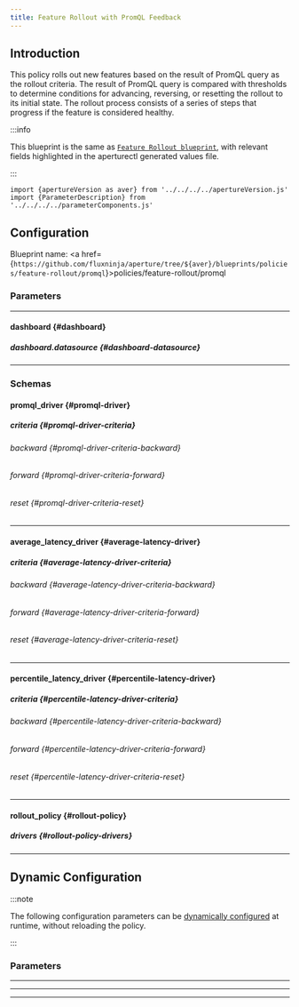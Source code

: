 ```yaml
---
title: Feature Rollout with PromQL Feedback
---
```


## Introduction

This policy rolls out new features based on the result of PromQL query as the
rollout criteria. The result of PromQL query is compared with thresholds to
determine conditions for advancing, reversing, or resetting the rollout to its
initial state. The rollout process consists of a series of steps that progress
if the feature is considered healthy.

:::info

This blueprint is the same as [`Feature Rollout blueprint`](base.md), with
relevant fields highlighted in the aperturectl generated values file.

:::

<!-- Configuration Marker -->

```mdx-code-block
import {apertureVersion as aver} from '../../../../apertureVersion.js'
import {ParameterDescription} from '../../../../parameterComponents.js'
```

## Configuration

<!-- vale off -->

Blueprint name: <a
href={`https://github.com/fluxninja/aperture/tree/${aver}/blueprints/policies/feature-rollout/promql`}>policies/feature-rollout/promql</a>

<!-- vale on -->

### Parameters

<!-- vale off -->

<a id="policy"></a>

<ParameterDescription
    name='policy'
    description='Parameters for the Feature Rollout policy.'
    type='Object (rollout_policy)'
    reference='#rollout-policy'
    value='{"components": [], "drivers": {"promql_drivers": [{"criteria": {"forward": {"operator": "__REQUIRED_FIELD__", "threshold": "__REQUIRED_FIELD__"}}, "query_string": "__REQUIRED_FIELD__"}]}, "evaluation_interval": "10s", "load_ramp": {"sampler": {"label_key": "", "selectors": [{"control_point": "__REQUIRED_FIELD__", "service": "__REQUIRED_FIELD__"}]}, "steps": [{"duration": "__REQUIRED_FIELD__", "target_accept_percentage": "__REQUIRED_FIELD__"}]}, "policy_name": "__REQUIRED_FIELD__", "resources": {"flow_control": {"classifiers": []}}, "rollout": false}'
/>

<!-- vale on -->

---

<!-- vale off -->

#### dashboard {#dashboard}

<!-- vale on -->

<!-- vale off -->

<a id="dashboard-extra-filters"></a>

<ParameterDescription
    name='dashboard.extra_filters'
    description='Additional filters to pass to each query to Grafana datasource.'
    type='Object (map[string]string)'
    reference='#map-string-string'
    value='{}'
/>

<!-- vale on -->

<!-- vale off -->

<a id="dashboard-refresh-interval"></a>

<ParameterDescription
    name='dashboard.refresh_interval'
    description='Refresh interval for dashboard panels.'
    type='string'
    reference=''
    value='"5s"'
/>

<!-- vale on -->

<!-- vale off -->

<a id="dashboard-time-from"></a>

<ParameterDescription
    name='dashboard.time_from'
    description='From time of dashboard.'
    type='string'
    reference=''
    value='"now-15m"'
/>

<!-- vale on -->

<!-- vale off -->

<a id="dashboard-time-to"></a>

<ParameterDescription
    name='dashboard.time_to'
    description='To time of dashboard.'
    type='string'
    reference=''
    value='"now"'
/>

<!-- vale on -->

<!-- vale off -->

<a id="dashboard-title"></a>

<ParameterDescription
    name='dashboard.title'
    description='Name of the main dashboard.'
    type='string'
    reference=''
    value='"Aperture Feature Rollout"'
/>

<!-- vale on -->

<!-- vale off -->

##### dashboard.datasource {#dashboard-datasource}

<!-- vale on -->

<!-- vale off -->

<a id="dashboard-datasource-filter-regex"></a>

<ParameterDescription
    name='dashboard.datasource.filter_regex'
    description='Datasource filter regex.'
    type='string'
    reference=''
    value='""'
/>

<!-- vale on -->

<!-- vale off -->

<a id="dashboard-datasource-name"></a>

<ParameterDescription
    name='dashboard.datasource.name'
    description='Datasource name.'
    type='string'
    reference=''
    value='"$datasource"'
/>

<!-- vale on -->

---

### Schemas

<!-- vale off -->

#### promql_driver {#promql-driver}

<!-- vale on -->

<!-- vale off -->

<a id="promql-driver-query-string"></a>

<ParameterDescription
    name='query_string'
    description='The Prometheus query to be run. Must return a scalar or a vector with a single element.'
    type='string'
    reference=''
    value='null'
/>

<!-- vale on -->

<!-- vale off -->

##### criteria {#promql-driver-criteria}

<!-- vale on -->

<!-- vale off -->

###### backward {#promql-driver-criteria-backward}

<!-- vale on -->

<!-- vale off -->

<a id="promql-driver-criteria-backward-operator"></a>

<ParameterDescription
    name='operator'
    description='The operator for the backward criteria. oneof: `gt | lt | gte | lte | eq | neq`'
    type='string'
    reference=''
    value='null'
/>

<!-- vale on -->

<!-- vale off -->

<a id="promql-driver-criteria-backward-threshold"></a>

<ParameterDescription
    name='threshold'
    description='The threshold for the backward criteria.'
    type='Number (double)'
    reference=''
    value='null'
/>

<!-- vale on -->

<!-- vale off -->

###### forward {#promql-driver-criteria-forward}

<!-- vale on -->

<!-- vale off -->

<a id="promql-driver-criteria-forward-operator"></a>

<ParameterDescription
    name='operator'
    description='The operator for the forward criteria. oneof: `gt | lt | gte | lte | eq | neq`'
    type='string'
    reference=''
    value='null'
/>

<!-- vale on -->

<!-- vale off -->

<a id="promql-driver-criteria-forward-threshold"></a>

<ParameterDescription
    name='threshold'
    description='The threshold for the forward criteria.'
    type='Number (double)'
    reference=''
    value='null'
/>

<!-- vale on -->

<!-- vale off -->

###### reset {#promql-driver-criteria-reset}

<!-- vale on -->

<!-- vale off -->

<a id="promql-driver-criteria-reset-operator"></a>

<ParameterDescription
    name='operator'
    description='The operator for the reset criteria. oneof: `gt | lt | gte | lte | eq | neq`'
    type='string'
    reference=''
    value='null'
/>

<!-- vale on -->

<!-- vale off -->

<a id="promql-driver-criteria-reset-threshold"></a>

<ParameterDescription
    name='threshold'
    description='The threshold for the reset criteria.'
    type='Number (double)'
    reference=''
    value='null'
/>

<!-- vale on -->

---

<!-- vale off -->

#### average_latency_driver {#average-latency-driver}

<!-- vale on -->

<!-- vale off -->

<a id="average-latency-driver-selectors"></a>

<ParameterDescription
    name='selectors'
    description='Identify the service and flows whose latency needs to be measured.'
    type='Array of Object (aperture.spec.v1.Selector)'
    reference='../../../spec#selector'
    value='null'
/>

<!-- vale on -->

<!-- vale off -->

##### criteria {#average-latency-driver-criteria}

<!-- vale on -->

<!-- vale off -->

###### backward {#average-latency-driver-criteria-backward}

<!-- vale on -->

<!-- vale off -->

<a id="average-latency-driver-criteria-backward-threshold"></a>

<ParameterDescription
    name='threshold'
    description='The threshold for the backward criteria.'
    type='Number (double)'
    reference=''
    value='null'
/>

<!-- vale on -->

<!-- vale off -->

###### forward {#average-latency-driver-criteria-forward}

<!-- vale on -->

<!-- vale off -->

<a id="average-latency-driver-criteria-forward-threshold"></a>

<ParameterDescription
    name='threshold'
    description='The threshold for the forward criteria.'
    type='Number (double)'
    reference=''
    value='null'
/>

<!-- vale on -->

<!-- vale off -->

###### reset {#average-latency-driver-criteria-reset}

<!-- vale on -->

<!-- vale off -->

<a id="average-latency-driver-criteria-reset-threshold"></a>

<ParameterDescription
    name='threshold'
    description='The threshold for the reset criteria.'
    type='Number (double)'
    reference=''
    value='null'
/>

<!-- vale on -->

---

<!-- vale off -->

#### percentile_latency_driver {#percentile-latency-driver}

<!-- vale on -->

<!-- vale off -->

<a id="percentile-latency-driver-flux-meter"></a>

<ParameterDescription
    name='flux_meter'
    description='FluxMeter specifies the flows whose latency needs to be measured and parameters for the histogram metrics.'
    type='Object (aperture.spec.v1.FluxMeter)'
    reference='../../../spec#flux-meter'
    value='null'
/>

<!-- vale on -->

<!-- vale off -->

<a id="percentile-latency-driver-percentile"></a>

<ParameterDescription
    name='percentile'
    description='The percentile to be used for latency measurement.'
    type='Number (double)'
    reference=''
    value='null'
/>

<!-- vale on -->

<!-- vale off -->

##### criteria {#percentile-latency-driver-criteria}

<!-- vale on -->

<!-- vale off -->

###### backward {#percentile-latency-driver-criteria-backward}

<!-- vale on -->

<!-- vale off -->

<a id="percentile-latency-driver-criteria-backward-threshold"></a>

<ParameterDescription
    name='threshold'
    description='The threshold for the backward criteria.'
    type='Number (double)'
    reference=''
    value='null'
/>

<!-- vale on -->

<!-- vale off -->

###### forward {#percentile-latency-driver-criteria-forward}

<!-- vale on -->

<!-- vale off -->

<a id="percentile-latency-driver-criteria-forward-threshold"></a>

<ParameterDescription
    name='threshold'
    description='The threshold for the forward criteria.'
    type='Number (double)'
    reference=''
    value='null'
/>

<!-- vale on -->

<!-- vale off -->

###### reset {#percentile-latency-driver-criteria-reset}

<!-- vale on -->

<!-- vale off -->

<a id="percentile-latency-driver-criteria-reset-threshold"></a>

<ParameterDescription
    name='threshold'
    description='The threshold for the reset criteria.'
    type='Number (double)'
    reference=''
    value='null'
/>

<!-- vale on -->

---

<!-- vale off -->

#### rollout_policy {#rollout-policy}

<!-- vale on -->

<!-- vale off -->

<a id="rollout-policy-components"></a>

<ParameterDescription
    name='components'
    description='List of additional circuit components.'
    type='Array of Object (aperture.spec.v1.Component)'
    reference='../../../spec#component'
    value='[]'
/>

<!-- vale on -->

<!-- vale off -->

<a id="rollout-policy-evaluation-interval"></a>

<ParameterDescription
    name='evaluation_interval'
    description='The interval between successive evaluations of the Circuit.'
    type='string'
    reference=''
    value='"10s"'
/>

<!-- vale on -->

<!-- vale off -->

<a id="rollout-policy-load-ramp"></a>

<ParameterDescription
    name='load_ramp'
    description='Identify the service and flows of the feature that needs to be rolled out. And specify feature rollout steps.'
    type='Object (aperture.spec.v1.LoadRampParameters)'
    reference='../../../spec#load-ramp-parameters'
    value='{"sampler": {"label_key": "", "selectors": [{"control_point": "__REQUIRED_FIELD__", "service": "__REQUIRED_FIELD__"}]}, "steps": [{"duration": "__REQUIRED_FIELD__", "target_accept_percentage": "__REQUIRED_FIELD__"}]}'
/>

<!-- vale on -->

<!-- vale off -->

<a id="rollout-policy-policy-name"></a>

<ParameterDescription
    name='policy_name'
    description='Name of the policy.'
    type='string'
    reference=''
    value='"__REQUIRED_FIELD__"'
/>

<!-- vale on -->

<!-- vale off -->

<a id="rollout-policy-resources"></a>

<ParameterDescription
    name='resources'
    description='List of additional resources.'
    type='Object (aperture.spec.v1.Resources)'
    reference='../../../spec#resources'
    value='{"flow_control": {"classifiers": []}}'
/>

<!-- vale on -->

<!-- vale off -->

<a id="rollout-policy-rollout"></a>

<ParameterDescription
    name='rollout'
    description='Whether to start the rollout. This setting may be overridden at runtime via dynamic configuration.'
    type='Boolean'
    reference=''
    value='false'
/>

<!-- vale on -->

<!-- vale off -->

##### drivers {#rollout-policy-drivers}

<!-- vale on -->

<!-- vale off -->

<a id="rollout-policy-drivers-average-latency-drivers"></a>

<ParameterDescription
    name='average_latency_drivers'
    description='List of drivers that compare average latency against forward, backward and reset thresholds.'
    type='Array of Object (average_latency_driver)'
    reference='#average-latency-driver'
    value='null'
/>

<!-- vale on -->

<!-- vale off -->

<a id="rollout-policy-drivers-percentile-latency-drivers"></a>

<ParameterDescription
    name='percentile_latency_drivers'
    description='List of drivers that compare percentile latency against forward, backward and reset thresholds.'
    type='Array of Object (percentile_latency_driver)'
    reference='#percentile-latency-driver'
    value='null'
/>

<!-- vale on -->

<!-- vale off -->

<a id="rollout-policy-drivers-promql-drivers"></a>

<ParameterDescription
    name='promql_drivers'
    description='List of promql drivers that compare results of a Prometheus query against forward, backward and reset thresholds.'
    type='Array of Object (promql_driver)'
    reference='#promql-driver'
    value='[{"criteria": {"forward": {"operator": "__REQUIRED_FIELD__", "threshold": "__REQUIRED_FIELD__"}}, "query_string": "__REQUIRED_FIELD__"}]'
/>

<!-- vale on -->

---

## Dynamic Configuration

:::note

The following configuration parameters can be
[dynamically configured](/reference/aperturectl/apply/dynamic-config/dynamic-config.md)
at runtime, without reloading the policy.

:::

### Parameters

<!-- vale off -->

<a id="pass-through-label-values"></a>

<ParameterDescription
    name='pass_through_label_values'
    description='Specify certain label values to be always accepted by the _Sampler_ regardless of accept percentage. This configuration can be updated at the runtime without shutting down the policy.'
    type='Array of string'
    reference=''
    value='["__REQUIRED_FIELD__"]'
/>

<!-- vale on -->

---

<!-- vale off -->

<a id="reset"></a>

<ParameterDescription
    name='reset'
    description='Reset feature rollout to the first step. This setting can be updated at the runtime without shutting down the policy.'
    type='Boolean'
    reference=''
    value='false'
/>

<!-- vale on -->

---

<!-- vale off -->

<a id="rollout"></a>

<ParameterDescription
    name='rollout'
    description='Start feature rollout. This setting can be updated at runtime without shutting down the policy. The feature rollout gets paused if this flag is set to false in the middle of a feature rollout.'
    type='Boolean'
    reference=''
    value='false'
/>

<!-- vale on -->

---
